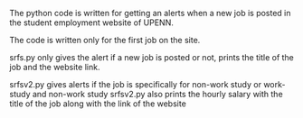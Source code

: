 The python code is written for getting an alerts when a new job is posted in the student employment website of UPENN.

The code is written only for the first job on the site.

srfs.py only gives the alert if a new job is posted or not, prints the title of the job and the website link.

srfsv2.py gives alerts if the job is specifically for non-work study or work-study and non-work study 
srfsv2.py also prints the hourly salary with the title of the job along with the link of the website
